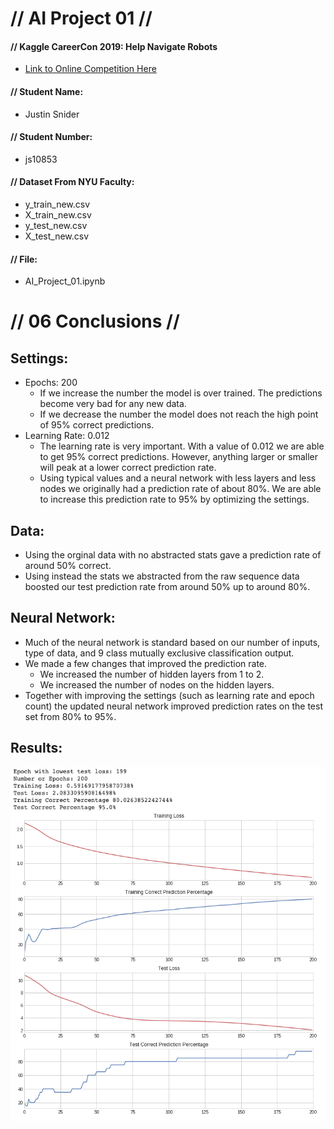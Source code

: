 # // **AI Project 01** //
#### // **Kaggle CareerCon 2019:** Help Navigate Robots

- [Link to Online Competition Here](https://www.kaggle.com/c/career-con-2019/overview)

#### // Student Name: 
- Justin Snider 

#### // Student Number: 
- js10853

#### // Dataset From NYU Faculty:
- y_train_new.csv
- X_train_new.csv
- y_test_new.csv
- X_test_new.csv

#### // File:
- AI_Project_01.ipynb

# // **06 Conclusions** // 
## Settings: 
- Epochs: 200 
  - If we increase the number the model is over trained. The predictions become very bad for any new data. 
  - If we decrease the number the model does not reach the high point of 95% correct predictions. 
- Learning Rate: 0.012
  - The learning rate is very important. With a value of 0.012 we are able to get 95% correct predictions. However, anything larger or smaller will peak at a lower correct prediction rate. 
  - Using typical values and a neural network with less layers and less nodes we originally had a prediction rate of about 80%. We are able to increase this prediction rate to 95% by optimizing the settings. 

## Data: 
- Using the orginal data with no abstracted stats gave a prediction rate of around 50% correct. 
- Using instead the stats we abstracted from the raw sequence data boosted our test prediction rate from around 50% up to around 80%. 

## Neural Network: 
- Much of the neural network is standard based on our number of inputs, type of data, and 9 class mutually exclusive classification output. 
- We made a few changes that improved the prediction rate.
  - We increased the number of hidden layers from 1 to 2. 
  - We increased the number of nodes on the hidden layers. 
- Together with improving the settings (such as learning rate and epoch count) the updated neural network improved prediction rates on the test set from 80% to 95%. 

## Results: 
![stats graph](https://raw.githubusercontent.com/aobject/NYU-AI-Project-01/master/images/Stats.png?token=AEVXDABE4CME4QBGHVBXZRC6MR5CU)
